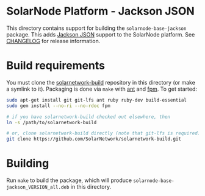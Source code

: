 # SolarNode Platform - Jackson JSON

This directory contains support for building the `solarnode-base-jackson` package. This adds
[Jackson JSON][jackson] support to the SolarNode platform. See [CHANGELOG](./CHANGELOG.md) for
release information.

# Build requirements

You must clone the [solarnetwork-build][sn-build] repository in this directory (or make a symlink
to it). Packaging is done via `make` with [ant][ant] and [fpm][fpm]. To get started:

```sh
sudo apt-get install git git-lfs ant ruby ruby-dev build-essential
sudo gem install --no-ri --no-rdoc fpm

# if you have solarnetwork-build checked out elsewhere, then
ln -s /path/to/solarnetwork-build

# or, clone solarnetwork-build directly (note that git-lfs is required)
git clone https://github.com/SolarNetwork/solarnetwork-build.git
```

# Building

Run `make` to build the package, which will produce `solarnode-base-jackson_VERSION_all.deb` in
this directory.

[ant]: https://ant.apache.org/
[fpm]: https://github.com/jordansissel/fpm
[jackson]: https://github.com/FasterXML/jackson
[sn-build]: https://github.com/SolarNetwork/solarnetwork-build/
